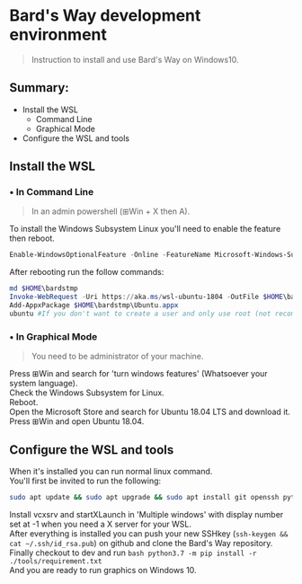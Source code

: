 # Bard's Way development environment #
>
> Instruction to install and use Bard's Way on Windows10.
>

## Summary: ##
- Install the WSL
  - Command Line
  - Graphical Mode
- Configure the WSL and tools

## Install the WSL ##
### • In Command Line ###
> In an admin powershell (⊞Win + X then A).

To install the Windows Subsystem Linux you'll need to enable the feature then reboot.
```powershell
Enable-WindowsOptionalFeature -Online -FeatureName Microsoft-Windows-Subsystem-Linux
```
After rebooting run the follow commands:
```powershell
md $HOME\bardstmp
Invoke-WebRequest -Uri https://aka.ms/wsl-ubuntu-1804 -OutFile $HOME\bardstmp\Ubuntu.appx -UseBasicParsing
Add-AppxPackage $HOME\bardstmp\Ubuntu.appx
ubuntu #If you don't want to create a user and only use root (not recommended) just close the terminal and open it again
```

### • In Graphical Mode ###
> You need to be administrator of your machine.

Press ⊞Win and search for 'turn windows features' (Whatsoever your system language).  
Check the Windows Subsystem for Linux.  
Reboot.  
Open the Microsoft Store and search for Ubuntu 18.04 LTS and download it.  
Press ⊞Win and open Ubuntu 18.04.

## Configure the WSL and tools ##
When it's installed you can run normal linux command.  
You'll first be invited to run the following:  
```bash
sudo apt update && sudo apt upgrade && sudo apt install git openssh python3-pip python3.7 && echo "export DISPLAY=localhost:0" >> ~/.bashrc && powershell.exe Invoke-WebRequest -URi https://netix.dl.sourceforge.net/project/vcxsrv/vcxsrv/1.20.5.1/vcxsrv-64.1.20.5.1.installer.exe -OutFile $HOME\Downloads\vcxsrv_installer.exe
```
Install vcxsrv and startXLaunch in 'Multiple windows' with display number set at -1 when you need a X server for your WSL.  
After everything is installed you can push your new SSHkey (```ssh-keygen && cat ~/.ssh/id_rsa.pub```) on github and clone the Bard's Way repository.  
Finally checkout to dev and run ```bash
python3.7 -m pip install -r ./tools/requirement.txt```  
And you are ready to run graphics on Windows 10.
